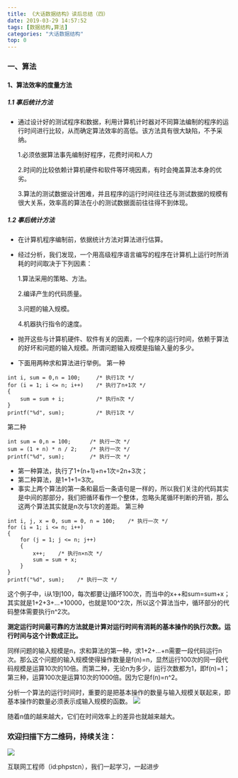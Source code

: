 ```yaml
---
title: 《大话数据结构》读后总结（四）
date: 2019-03-29 14:57:52
tags: [数据结构,算法]
categories: "大话数据结构"
top: 0
---
```

### 一、算法
#### 1、算法效率的度量方法
##### 1.1 事后统计方法
- 通过设计好的测试程序和数据，利用计算机计时器对不同算法编制的程序的运行时间进行比较，从而确定算法效率的高低。该方法具有很大缺陷，不予采纳。

  1.必须依据算法事先编制好程序，花费时间和人力
  
  2.时间的比较依赖计算机硬件和软件等环境因素，有时会掩盖算法本身的优劣。
  
  3.算法的测试数据设计困难，并且程序的运行时间往往还与测试数据的规模有很大关系，效率高的算法在小的测试数据面前往往得不到体现。
##### 1.2 事后统计方法
- 在计算机程序编制前，依据统计方法对算法进行估算。
- 经过分析，我们发现，一个用高级程序语言编写的程序在计算机上运行时所消耗的时间取决于下列因素： 

  1.算法采用的策略、方法。 
  
  2.编译产生的代码质量。 
  
  3.问题的输入规模。 
  
  4.机器执行指令的速度。
- 抛开这些与计算机硬件、软件有关的因素，一个程序的运行时间，依赖于算法的好坏和问题的输入规模。所谓问题输入规模是指输入量的多少。
- 下面用两种求和算法进行举例。
第一种
```
int i, sum = 0,n = 100;     /* 执行1次 */
for (i = 1; i <= n; i++)    /* 执行了n+1次 */
{
    sum = sum + i;          /* 执行n次 */
}
printf("%d", sum);          /* 执行1次 */
```
第二种
```
int sum = 0,n = 100;      /* 执行一次 */
sum = (1 + n) * n / 2;    /* 执行一次 */
printf("%d", sum);        /* 执行一次 */
```
- 第一种算法，执行了1+(n+1)+n+1次=2n+3次；
- 第二种算法，是1+1+1=3次。
- 事实上两个算法的第一条和最后一条语句是一样的，所以我们关注的代码其实是中间的那部分，我们把循环看作一个整体，忽略头尾循环判断的开销，那么这两个算法其实就是n次与1次的差距。
第三种
```
int i, j, x = 0, sum = 0, n = 100;    /* 执行一次 */
for (i = 1; i <= n; i++)
{
    for (j = 1; j <= n; j++)
    {
        x++;    /* 执行n×n次 */
        sum = sum + x;
    }
}
printf("%d", sum);    /* 执行一次 */
```
这个例子中，i从1到100，每次都要让j循环100次，而当中的x++和sum=sum+x；其实就是1+2+3+...+10000，也就是100^2次，所以这个算法当中，循环部分的代码整体需要执行n^2次。

**测定运行时间最可靠的方法就是计算对运行时间有消耗的基本操作的执行次数。运行时间与这个计数成正比。**

同样问题的输入规模是n，求和算法的第一种，求1+2+...+n需要一段代码运行n次。那么这个问题的输入规模使得操作数量是f(n)=n，显然运行100次的同一段代码规模是运算10次的10倍。而第二种，无论n为多少，运行次数都为1，即f(n)=1；第三种，运算100次是运算10次的1000倍。因为它是f(n)=n^2。

分析一个算法的运行时间时，重要的是把基本操作的数量与输入规模关联起来，即基本操作的数量必须表示成输入规模的函数。
![](http://ww1.sinaimg.cn/large/a616b9a4gy1g4y0b9w2s3j20w00icjry.jpg)

随着n值的越来越大，它们在时间效率上的差异也就越来越大。

### 欢迎扫描下方二维码，持续关注：
![](http://ww1.sinaimg.cn/large/a616b9a4gy1g4xzv954a4j20760763yo.jpg)

互联网工程师（id:phpstcn），我们一起学习，一起进步

